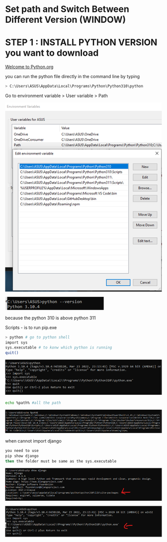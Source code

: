 # Set path and Switch Between Different Version (WINDOW)

# STEP 1 : INSTALL PYTHON VERSION you want to download

[Welcome to Python.org](https://www.python.org/)

you can run the python file directly in the command line by typing

```bash
> C:\Users\ASUS\AppData\Local\Programs\Python\Python310\python
```

Go to environment variable > User variable > Path

![Untitled](images/env.png)

![Untitled](images/pythonversion.png)

because the python 310 is above python 311

Scripts - is to run pip.exe

```bash
> python # go to python shell
import sys
sys.executable # to konw which python is running
quit()
```

![Untitled](images/sysexecutable.png)

```bash
echo %path% #all the path
```

![Untitled](images/echoPath.png)

when cannot import django

```bash
you need to use
pip show django
then the folder must be same as the sys.executable
```

![Untitled](images/pipshow.png)

![Untitled](images/sysexecutable_highlight.png)
